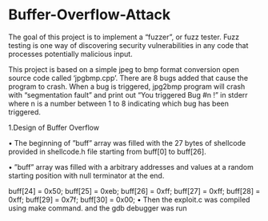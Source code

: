 # Buffer-Overflow-Attack
The goal of this project is to implement a “fuzzer”, or fuzz tester. Fuzz testing is one way of discovering security vulnerabilities in any code that processes potentially malicious input.

This project is based on a simple jpeg to bmp format conversion open source code called ‘jpgbmp.cpp’. There are 8 bugs added that cause the program to crash. When a bug is triggered, jpg2bmp program will crash with “segmentation fault” and print out “You triggered Bug #n !” in stderr where n is a number between 1 to 8 indicating which bug has been triggered.

1.Design of Buffer Overflow

• The beginning of ”buff” array was filled with the 27 bytes of shellcode provided in shellcode.h file 
starting from buff[0] to buff[26].

• ”buff” array was filled with a arbitrary addresses and values at a random starting position with null 
terminator at the end. 

buff[24] = 0x50; buff[25] = 0xeb; buff[26] = 0xff; buff[27] = 0xff; buff[28] = 0xff; buff[29] = 0x7f; buff[30] 
= 0x00; 
• Then the exploit.c was compiled using make command. and the gdb debugger was run
